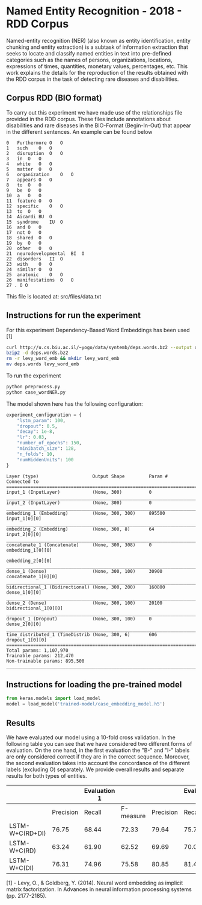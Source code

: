 # Named Entity Recognition - 2018 - RDD Corpus
Named-entity recognition (NER) (also known as entity identification, entity chunking and entity extraction) is a subtask of information extraction that seeks to locate and classify named entities in text into pre-defined categories such as the names of persons, organizations, locations, expressions of times, quantities, monetary values, percentages, etc. This work explains the details for the reproduction of the results obtained with the RDD corpus in the task of detecting rare diseases and disabilities.

## Corpus RDD (BIO format)
To carry out this experiment we have made use of the relationships file provided in the RDD corpus. These files include annotations about disabilities and rare diseases in the BIO-Format (Begin-In-Out) that appear in the different sentences. An example can be found below
```
0	Furthermore	O	O
1	such	O	O
2	disruption	O	O
3	in	O	O
4	white	O	O
5	matter	O	O
6	organization	O	O
7	appears	O	O
8	to	O	O
9	be	O	O
10	a	O	O
11	feature	O	O
12	specific	O	O
13	to	O	O
14	Aicardi	BU	O
15	syndrome	IU	O
16	and	O	O
17	not	O	O
18	shared	O	O
19	by	O	O
20	other	O	O
21	neurodevelopmental	BI	O
22	disorders	II	O
23	with	O	O
24	similar	O	O
25	anatomic	O	O
26	manifestations	O	O
27 . O O
```
This file is located at: src/files/data.txt




## Instructions for run the experiment

For this experiment Dependency-Based Word Embeddings has been used [1]
```bash
curl http://u.cs.biu.ac.il/~yogo/data/syntemb/deps.words.bz2 --output deps.words.bz2
bzip2 -d deps.words.bz2
rm -r levy_word_emb && mkdir levy_word_emb
mv deps.words levy_word_emb
```
To run the experiment
```bash
python preprocess.py
python case_wordNER.py
```
The model shown here has the following configuration:
```python
experiment_configuration = {
    "lstm_param": 100,
    "dropout": 0.5,
    "decay": 1e-8,
    "lr": 0.03,
    "number_of_epochs": 150,
    "minibatch_size": 128,
    "n_folds": 10,
    "numHiddenUnits": 100
}
```
```
Layer (type)                    Output Shape         Param #     Connected to                     
==================================================================================================
input_1 (InputLayer)            (None, 300)          0                                            
__________________________________________________________________________________________________
input_2 (InputLayer)            (None, 300)          0                                            
__________________________________________________________________________________________________
embedding_1 (Embedding)         (None, 300, 300)     895500      input_1[0][0]                    
__________________________________________________________________________________________________
embedding_2 (Embedding)         (None, 300, 8)       64          input_2[0][0]                    
__________________________________________________________________________________________________
concatenate_1 (Concatenate)     (None, 300, 308)     0           embedding_1[0][0]                
                                                                 embedding_2[0][0]                
__________________________________________________________________________________________________
dense_1 (Dense)                 (None, 300, 100)     30900       concatenate_1[0][0]              
__________________________________________________________________________________________________
bidirectional_1 (Bidirectional) (None, 300, 200)     160800      dense_1[0][0]                    
__________________________________________________________________________________________________
dense_2 (Dense)                 (None, 300, 100)     20100       bidirectional_1[0][0]            
__________________________________________________________________________________________________
dropout_1 (Dropout)             (None, 300, 100)     0           dense_2[0][0]                    
__________________________________________________________________________________________________
time_distributed_1 (TimeDistrib (None, 300, 6)       606         dropout_1[0][0]                  
==================================================================================================
Total params: 1,107,970
Trainable params: 212,470
Non-trainable params: 895,500
__________________________________________________________________________________________________
```

## Instructions for loading the pre-trained model
```python
from keras.models import load_model
model = load_model('trained-model/case_embedding_model.h5')
```

## Results

We have evaluated our model using a 10-fold cross validation. In the following table you can see that we have considered two different forms of evaluation. On the one hand, in the first evaluation the "B-" and "I-" labels are only considered correct if they are in the correct sequence. Moreover, the second evaluation takes into account the concordance of the different labels (excluding O) separately. We provide overall results and separate results for both types of entities.

|                 	|           	| Evaluation 1 	|           	|           	| Evaluation 2 	|           	|
|-----------------	|-----------	|--------------	|-----------	|-----------	|--------------	|-----------	|
|                 	| Precision 	| Recall       	| F-measure 	| Precision 	| Recall       	| F-measure 	|
| LSTM-W+C(RD+DI) 	| 76.75     	| 68.44        	| 72.33     	| 79.64     	| 75.79        	| 77.65     	|
| LSTM-W+C(RD)    	| 63.24     	| 61.90        	| 62.52     	| 69.69     	| 70.03        	| 69.81     	|
| LSTM-W+C(DI)    	| 76.31     	| 74.96        	| 75.58     	| 80.85     	| 81.44        	| 81.11     	|


[1] - Levy, O., & Goldberg, Y. (2014). Neural word embedding as implicit matrix factorization. In Advances in neural information processing systems (pp. 2177-2185).
